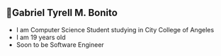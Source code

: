 ## 🎁Gabriel Tyrell M. Bonito
- I am Computer Science Student studying in City College of Angeles
- I am 19 years old
- Soon to be Software Engineer
